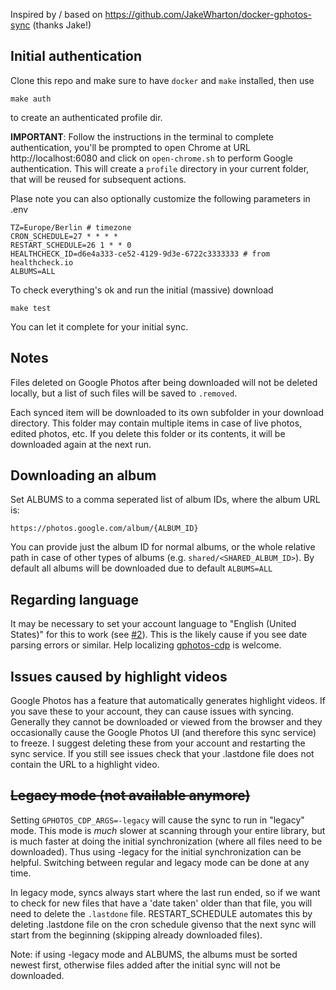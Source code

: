 Inspired by / based on https://github.com/JakeWharton/docker-gphotos-sync (thanks Jake!)

## Initial authentication

Clone this repo and make sure to have `docker` and `make` installed, then use 

    make auth

to create an authenticated profile dir. 

**IMPORTANT**: Follow the instructions in the terminal to complete authentication, you'll be prompted to open Chrome at URL http://localhost:6080 and click on `open-chrome.sh` to perform Google authentication. This will create a `profile` directory in your current folder, that will be reused for subsequent actions.

Plase note you can also optionally customize the following parameters in .env

    TZ=Europe/Berlin # timezone
    CRON_SCHEDULE=27 * * * *
    RESTART_SCHEDULE=26 1 * * 0
    HEALTHCHECK_ID=d6e4a333-ce52-4129-9d3e-6722c3333333 # from healthcheck.io
    ALBUMS=ALL

To check everything's ok and run the initial (massive) download 

    make test

You can let it complete for your initial sync.

## Notes 

Files deleted on Google Photos after being downloaded will not be deleted locally, but a list of such files will be saved to `.removed`.

Each synced item will be downloaded to its own subfolder in your download directory. This folder may contain multiple items in case of live photos, edited photos, etc. If you delete this folder or its contents, it will be downloaded again at the next run.

## Downloading an album

Set ALBUMS to a comma seperated list of album IDs, where the album URL is:

```
https://photos.google.com/album/{ALBUM_ID}
```

You can provide just the album ID for normal albums, or the whole relative path in case of other types of albums (e.g. `shared/<SHARED_ALBUM_ID>`). By default all albums will be downloaded due to default `ALBUMS=ALL`

## Regarding language

It may be necessary to set your account language to "English (United States)" for this to work (see [#2](https://github.com/spraot/gphotos-sync/issues/2)). This is the likely cause if you see date parsing errors or similar. Help localizing [gphotos-cdp](https://github.com/spraot/gphotos-cdp/issues/2) is welcome.

## Issues caused by highlight videos

Google Photos has a feature that automatically generates highlight videos. If you save these to your account, they can cause issues with syncing. Generally they cannot be downloaded or viewed from the browser and they occasionally cause the Google Photos UI (and therefore this sync service) to freeze. I suggest deleting these from your account and restarting the sync service. If you still see issues check that your .lastdone file does not contain the URL to a highlight video.

## ~~Legacy mode (not available anymore)~~

Setting `GPHOTOS_CDP_ARGS=-legacy` will cause the sync to run in "legacy" mode. This mode is *much* slower at scanning through your entire library, but is much faster at doing the initial synchronization (where all files need to be downloaded). Thus using -legacy for the initial synchronization can be helpful. Switching between regular and legacy mode can be done at any time.

In legacy mode, syncs always start where the last run ended, so if we want to check for new files that have a 'date taken' older than that file, you will need to delete the `.lastdone` file. RESTART_SCHEDULE automates this by deleting .lastdone file on the cron schedule givenso that the next sync will start from the beginning (skipping already downloaded files).

Note: if using -legacy mode and ALBUMS, the albums must be sorted newest first, otherwise files added after the initial sync will not be downloaded.